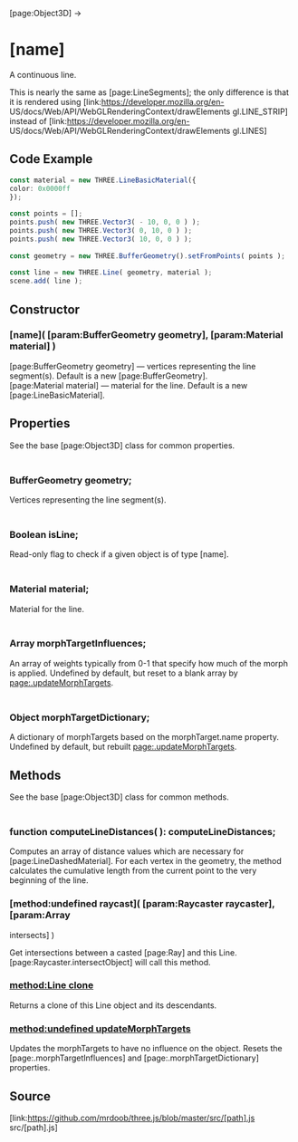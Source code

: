 [page:Object3D] →

# [name]

A continuous line.  
  
This is nearly the same as [page:LineSegments]; the only difference is that it
is rendered using [link:https://developer.mozilla.org/en-
US/docs/Web/API/WebGLRenderingContext/drawElements gl.LINE_STRIP] instead of
[link:https://developer.mozilla.org/en-
US/docs/Web/API/WebGLRenderingContext/drawElements gl.LINES]

## Code Example

  
```ts  
const material = new THREE.LineBasicMaterial({  
color: 0x0000ff  
});  
  
const points = [];  
points.push( new THREE.Vector3( - 10, 0, 0 ) );  
points.push( new THREE.Vector3( 0, 10, 0 ) );  
points.push( new THREE.Vector3( 10, 0, 0 ) );  
  
const geometry = new THREE.BufferGeometry().setFromPoints( points );  
  
const line = new THREE.Line( geometry, material );  
scene.add( line );  
```  

## Constructor

###  [name]( [param:BufferGeometry geometry], [param:Material material] )

[page:BufferGeometry geometry] — vertices representing the line segment(s).
Default is a new [page:BufferGeometry].  
[page:Material material] — material for the line. Default is a new
[page:LineBasicMaterial].  

## Properties

See the base [page:Object3D] class for common properties.

### <br/> BufferGeometry geometry; <br/>

Vertices representing the line segment(s).

### <br/> Boolean isLine; <br/>

Read-only flag to check if a given object is of type [name].

### <br/> Material material; <br/>

Material for the line.

### <br/> Array morphTargetInfluences; <br/>

An array of weights typically from 0-1 that specify how much of the morph is
applied. Undefined by default, but reset to a blank array by
[page:.updateMorphTargets]().

### <br/> Object morphTargetDictionary; <br/>

A dictionary of morphTargets based on the morphTarget.name property. Undefined
by default, but rebuilt [page:.updateMorphTargets]().

## Methods

See the base [page:Object3D] class for common methods.

### <br/> function computeLineDistances( ): computeLineDistances; <br/>

Computes an array of distance values which are necessary for
[page:LineDashedMaterial]. For each vertex in the geometry, the method
calculates the cumulative length from the current point to the very beginning
of the line.

###  [method:undefined raycast]( [param:Raycaster raycaster], [param:Array
intersects] )

Get intersections between a casted [page:Ray] and this Line.
[page:Raycaster.intersectObject] will call this method.

### [method:Line clone]()

Returns a clone of this Line object and its descendants.

### [method:undefined updateMorphTargets]()

Updates the morphTargets to have no influence on the object. Resets the
[page:.morphTargetInfluences] and [page:.morphTargetDictionary] properties.

## Source

[link:https://github.com/mrdoob/three.js/blob/master/src/[path].js
src/[path].js]

